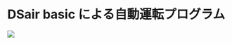 # DSair basic による自動運転プログラム

[![](https://img.youtube.com/vi/ybW1NzZrjKA/0.jpg)](https://www.youtube.com/watch?v=ybW1NzZrjKA)


